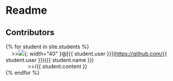# Readme 
## Contributors

{% for student in site.students %} <br />
&nbsp;&nbsp;&nbsp;&nbsp;>><img src="{{ student.image }}">{: width="40" }@[{{ student.user }}](https://github.com/{{ student.user }})({{ student.name }}) <br />&nbsp;&nbsp;&nbsp;&nbsp;&nbsp;
&nbsp; &nbsp; &nbsp; &nbsp; &nbsp;>>/{{ student.content }}<br />
{% endfor %}
